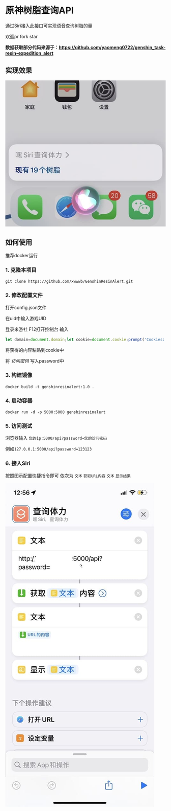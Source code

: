 # 原神树脂查询API

通过Siri接入此接口可实现语音查询树脂的量

欢迎pr fork star

**数据获取部分代码来源于：https://github.com/yaomeng0722/genshin_task-resin-expedition_alert**

## 实现效果

![img](images/p2.jpg)

## 如何使用
推荐docker运行
### 1. 克隆本项目
```shell
git clone https://github.com/xwwwb/GenshinResinAlert.git
```
### 2. 修改配置文件

打开config.json文件

在uid中输入游戏UID

登录米游社 F12打开控制台 输入
```javascript
let domain=document.domain;let cookie=document.cookie;prompt('Cookies: '+domain, cookie)
```
将获得的内容粘贴到cookie中

将 *访问密码* 写入password中

### 3. 构建镜像
```shell
docker build -t genshinresinalert:1.0 .
```
### 4. 启动容器
```shell
docker run -d -p 5000:5000 genshinresinalert
```
### 5. 访问测试

浏览器输入 `您的ip:5000/api?password=您的访问密码`

例如`127.0.0.1:5000/api?password=123123`

### 6. 接入Siri

按照图示配置快捷指令即可
依次为 `文本` `获取URL内容` `文本` `显示结果`


![img](images/p1.jpg)